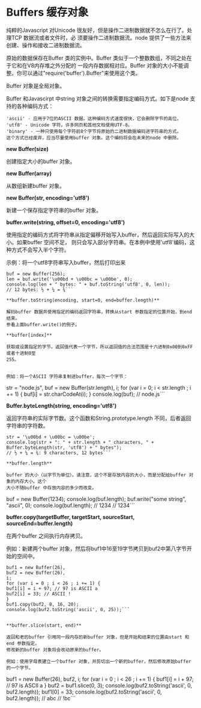 # Buffers 缓存对象
纯粹的Javascript 对Unicode 很友好，但是操作二进制数据就不怎么在行了。处理TCP 数据流或者文件时，必
须要操作二进制数据流。node 提供了一些方法来创建、操作和接收二进制数据流。


原始的数据保存在Buffer 类的实例中。Buffer 类似于一个整数数组，不同之处在于它和在V8内存堆之外分配的
一段内存数据相对应。Buffer 对象的大小不能调整。你可以通过"require('buffer').Buffer"来使用这个类。


Buffer 对象是全局对象。


Buffer 和Javascirpt 中string 对象之间的转换需要指定编码方式。如下是node 支持的各种编码方式：


    'ascii' - 应用于7位的ASCII 数据。这种编码方式速度很快，它会删除字节的高位。
    'utf8' - Unicode 字符。许多网页和其他文档使用UTF-8。
    'binary' - 一种只使用每个字符前8个字节将原始的二进制数据编码进字符串的方式。
    这个方式已经废弃，应当尽量使用buffer 对象。这个编码将会在未来的node 中删除。


**new Buffer(size)**

创建指定大小的buffer 对象。

**new Buffer(array)**

从数组新建buffer 对象。

**new Buffer(str, encoding='utf8')**

新建一个保存指定字符串的buffer 对象。

**buffer.write(string, offset=0, encoding='utf8')**

使用指定的编码方式将字符串从指定偏移开始写入buffer，然后返回实际写入的大小。如果buffer 空间不足，
则只会写入部分字符串。在本例中使用'utf8'编码，这种方式不会写入半个字符。

示例：将一个utf8字符串写入buffer，然后打印出来

```
buf = new Buffer(256);
len = buf.write('\u00bd + \u00bc = \u00be', 0);
console.log(len + " bytes: " + buf.toString('utf8', 0, len));
// 12 bytes: ½ + ¼ = ¾```

**buffer.toString(encoding, start=0, end=buffer.length)**

解码buffer 数据并使用指定的编码返回字符串，转换从start 参数指定的位置开始，到end 结束。
参看上面buffer.write()的例子。

**buffer[index]**

获取或设置指定的字节。返回值代表一个字节，所以返回值的合法范围是十六进制0x00到0xFF 或者十进制0至
255。


例如：将一个ASCII 字符串复制进buffer，每次一个字节：

```
str = "node.js",
buf = new Buffer(str.length),
i;
for (var i = 0; i < str.length ; i += 1) {
buf[i] = str.charCodeAt(i);
}
console.log(buf);
// node.js```


**Buffer.byteLength(string, encoding='utf8')**

返回字符串的实际字节数。这个函数和String.prototype.length 不同，后者返回字符串的字符数。


```
str = '\u00bd + \u00bc = \u00be';
console.log(str + ": " + str.length + " characters, " +
Buffer.byteLength(str, 'utf8') + " bytes");
// ½ + ¼ = ¾: 9 characters, 12 bytes```

**buffer.length**

buffer 的大小（以字节为单位）。请注意，这个不是存放内容的大小，而是分配给buffer 对象的内存大小。这个
大小不随buffer 中存放内容的多少而改变。

```
buf = new Buffer(1234);
console.log(buf.length);
buf.write("some string", "ascii", 0);
console.log(buf.length);
// 1234
// 1234```


**buffer.copy(targetBuffer, targetStart, sourceStart, sourceEnd=buffer.length)**

在两个buffer 之间执行内存拷贝。

例如：新建两个buffer 对象，然后将buf1中16至19字节拷贝到buf2中第八字节开始的空间中。

```
buf1 = new Buffer(26),
buf2 = new Buffer(26),
i;
for (var i = 0 ; i < 26 ; i += 1) {
buf1[i] = i + 97; // 97 is ASCII a
buf2[i] = 33; // ASCII !
}
buf1.copy(buf2, 8, 16, 20);
console.log(buf2.toString('ascii', 0, 25));```


**buffer.slice(start, end)**

返回和老的buffer 引用同一段内存的新buffer 对象，但是开始和结束的位置由start 和end 参数指定。
修改新的buffer 对象将会改动原来的buffer。

例如：使用字母表建立一个buffer 对象，并剪切出一个新的buffer，然后修改原始buffer 的一个字节。

```
buf1 = new Buffer(26), buf2,
i;
for (var i = 0 ; i < 26 ; i += 1) {
buf1[i] = i + 97; // 97 is ASCII a
}
buf2 = buf1.slice(0, 3);
console.log(buf2.toString('ascii', 0, buf2.length));
buf1[0] = 33;
console.log(buf2.toString('ascii', 0, buf2.length));
// abc
// !bc```



